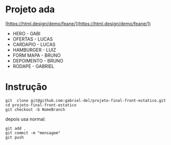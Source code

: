 # Projeto ada


[https://html.design/demo/feane/](https://html.design/demo/feane/])



* HERO - GABI
* OFERTAS - LUCAS
* CARDAPIO - LUCAS
* HAMBURGER - LUIZ
* FORM MAPA - BRUNO
* DEPOIMENTO - BRUNO
* RODAPE - GABRIEL


# Instrução 

```
git  clone git@github.com:gabriel-del/projeto-final-front-estatico.git
cd projeto-final-front-estatico
git checkout -b NomeBranch
```

depois usa normal:

```
git add .
git commit -m "mensagem"
git push
```
